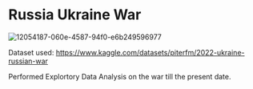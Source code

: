 # Russia Ukraine War

![12054187-060e-4587-94f0-e6b249596977](https://user-images.githubusercontent.com/88052597/160230245-2339c4de-bfa8-496f-b407-897a3010c4b7.jpg)

Dataset used: https://www.kaggle.com/datasets/piterfm/2022-ukraine-russian-war

Performed Explortory Data Analysis on the war till the present date.
